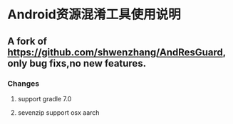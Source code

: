 #  Android资源混淆工具使用说明 #

## A fork of https://github.com/shwenzhang/AndResGuard, only bug fixs,no new features.



### Changes

1. support gradle 7.0

2. sevenzip support  osx aarch



